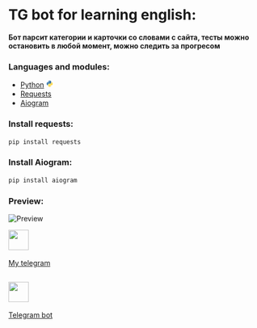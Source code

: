# TG bot for learning english:

<b>Бот парсит категории и карточки со словами с сайта, тесты можно остановить в любой момент, можно следить за прогресом </b>


### Languages and modules:

* [Python](https://www.python.org/) <img src="https://raw.githubusercontent.com/devicons/devicon/1119b9f84c0290e0f0b38982099a2bd027a48bf1/icons/python/python-original.svg" width="15" height="15"/>
* [Requests](https://pypi.org/project/requests/) <img src="https://pypi.org/static/images/logo-small.2a411bc6.svg" width="15" height="15"/>
* [Aiogram](https://aiogram.dev/) <img src="https://pypi.org/static/images/logo-small.2a411bc6.svg" width="15" height="15"/>



### Install requests:


```python
pip install requests
```


### Install Aiogram:

```python
pip install aiogram
```

### Preview: 
![Preview](https://github.com/Jenyaan/TG-bot-for-learning-english-API/blob/main/view%20(1).gif?raw=true)




<a href="https://t.me/jenya64">
  <img src="https://img.icons8.com/?size=512&id=63306&format=png"width="40" height="40"/> 
  
  My telegram
</a>

##

<a href="https://t.me/english_voyage_bot">
  <img src="https://img.icons8.com/?size=512&id=63306&format=png"width="40" height="40"/> 
  
  Telegram bot
</a>

